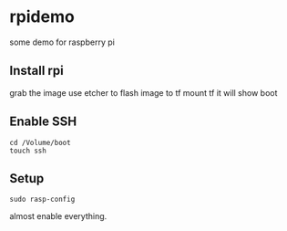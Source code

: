 # rpidemo
some demo for raspberry pi

## Install rpi
grab the image
use etcher to flash image to tf
mount tf it will show boot

## Enable SSH
```shell
cd /Volume/boot
touch ssh
```

## Setup
```shell
sudo rasp-config
```

almost enable everything.
